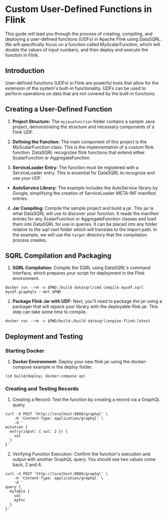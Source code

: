 
# Custom User-Defined Functions in Flink
This guide will lead you through the process of creating, compiling, and deploying a user-defined functions (UDFs) in Apache Flink using DataSQRL. We will specifically focus on a function called MyScalarFunction, which will double the values of input numbers, and then deploy and execute the function in Flink.

## Introduction
User-defined functions (UDFs) in Flink are powerful tools that allow for the extension of the system's built-in functionality. UDFs can be used to perform operations on data that are not covered by the built-in functions.

## Creating a User-Defined Function
1. **Project Structure:** The `myjavafunction` folder contains a sample Java project, demonstrating the structure and necessary components of a Flink UDF.

2. **Defining the Function:** The main component of this project is the MyScalarFunction class. This is the implementation of a custom flink function. DataSQRL recognizes flink functions that extend either ScalarFunction or AggregateFunction.

3. **ServiceLoader Entry:** The function must be registered with a ServiceLoader entry. This is essential for DataSQRL to recognize and use your UDF.
- **AutoService Library:** The example includes the AutoService library by Google, simplifying the creation of ServiceLoader META-INF manifest entries.

4. **Jar Compiling:** Compile the sample project and build a jar. This jar is what DataSQRL will use to discover your function. It reads the manifest entries for any ScalarFunction or AggregateFunction classes and load them into DataSQRL for use in queries. It can be placed into any folder relative to the sqrl root folder which will translate to the import path. In the example, we will use the `target` directory that the compilation process creates.

## SQRL Compilation and Packaging
1. **SQRL Compilation:** Compile the SQRL using DataSQRL's command interface, which prepares your script for deployment in the Flink environment.

```shell
docker run --rm -v $PWD:/build datasqrl/cmd compile myudf.sqrl myudf.graphqls --mnt $PWD
```

2. **Package Flink Jar with UDF:** Next, you'll need to package the jar using a packager that will repack your library with the deployable flink jar. This step can take some time to compile.
```shell
docker run --rm -v $PWD/build:/build datasqrl/engine-flink:latest
```

## Deployment and Testing
### Starting Docker
1. **Docker Environment:** Deploy your new flink jar using the docker-compose example in the deploy folder.

```shell
(cd build/deploy; docker-compose up)
```
### Creating and Testing Records
1. Creating a Record: Test the function by creating a record via a GraphQL query.
```shell
curl -X POST 'http://localhost:8888/graphql' \
    -H 'Content-Type: application/graphql' \
    -d '
mutation {
  entry(input: { val: 2 }) {
    val
  }
}'
```

2. Verifying Function Execution: Confirm the function's execution and output with another GraphQL query. You should see two values come back, 2 and 4.

```shell
curl -X POST 'http://localhost:8888/graphql' \
    -H 'Content-Type: application/graphql' \
    -d '
query {
  myTable {
    val
    myFnc
  }
}'
```
